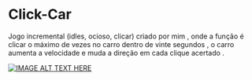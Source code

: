 # Click-Car

Jogo incremental (idles, ocioso, clicar)  criado por mim , onde a função é clicar o máximo de vezes no carro dentro de vinte segundos , o carro aumenta  a velocidade e muda a direção em cada clique acertado .

[![IMAGE ALT TEXT HERE](https://user-images.githubusercontent.com/67393173/115479193-4711ce80-a21e-11eb-827a-9b49c0d7a9d1.png)](https://www.youtube.com/watch?v=YOUTUBE_VIDEO_ID_HERE)
